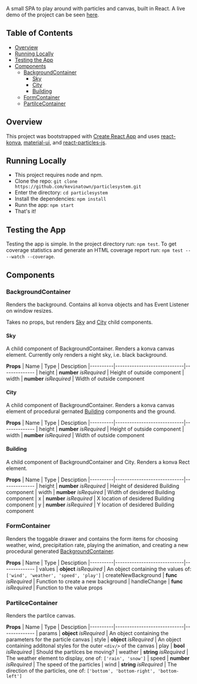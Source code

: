 A small SPA to play around with particles and canvas, built in React. A live demo of the project can be seen [here](https://kevinatown.github.io/particlesystem/).

## Table of Contents

- [Overview](#overview)
- [Running Locally](#running-locally)
- [Testing the App](#testing-the-app)
- [Components](#components)
  + [BackgroundContainer](#backgroundcontainer)
    * [Sky](#sky)
    * [City](#city)
    * [Building](#building)
  + [FormContainer](#formcontainer)
  + [PartilceContainer](#partilcecontainer)

## Overview

This project was bootstrapped with [Create React App](https://github.com/facebookincubator/create-react-app) and uses [react-konva](https://github.com/lavrton/react-konva), [material-ui](http://www.material-ui.com/), and [react-particles-js](https://github.com/Wufe/react-particles-js).

## Running Locally

- This project requires node and npm.
- Clone the repo: `git clone https://github.com/kevinatown/particlesystem.git`
- Enter the directory: `cd particlesystem`
- Install the dependencies: `npm install`
- Runn the app: `npm start`
- That's it!

## Testing the App

Testing the app is simple. In the project directory run: `npm test`. To get coverage statistics and generate an HTML coverage report run: `npm test -- --watch --coverage`.

## Components

### BackgroundContainer

Renders the background. Contains all konva objects and has Event Listener on window resizes.

Takes no props, but renders [Sky](#sky) and [City](#city) child components.


#### Sky

A child component of BackgroundContainer. Renders a konva canvas element. Currently only renders a night sky, i.e. black background.

**Props**
| Name      | Type                        |  Desciption
|----------|-----------------------------|--------------
| height    | **number** *isRequired*     |  Height of outside component
| width     | **number** *isRequired*     |  Width of outside component


#### City

A child component of BackgroundContainer. Renders a konva canvas element of procedural gernated [Building](#building) components and the ground.

**Props**
| Name      | Type                        |  Desciption
|----------|-----------------------------|--------------
| height    | **number** *isRequired*     |  Height of outside component
| width     | **number** *isRequired*     |  Width of outside component


#### Building

A child component of BackgroundContainer and City. Renders a konva Rect element.

**Props**
| Name      | Type                        |  Desciption
|----------|-----------------------------|--------------
| height    | **number** *isRequired*     |  Height of desidered Building component
| width     | **number** *isRequired*     |  Width of desidered Building component
| x         | **number** *isRequired*     |  X location of desidered Building component
| y         | **number** *isRequired*     |  Y location of desidered Building component


### FormContainer

Renders the toggable drawer and contains the form items for choosing weather, wind, precipitation rate, playing the animation, and creating a new procedural generated [BackgroundContainer](#backgroundcontainer).

**Props**
| Name      | Type                        |  Desciption
|----------|-----------------------------|--------------
| values    | **object** *isRequired*     |  An object containing the values of: `['wind', 'weather', 'speed', 'play']`
| createNewBackground  | **func** *isRequired*     |  Function to create a new background
| handleChange         | **func** *isRequired*     |  Function to the value props


### PartilceContainer

Renders the partilce canvas.

**Props**
| Name      | Type                        |  Desciption
|----------|-----------------------------|--------------
| params    | **object** *isRequired*     |  An object containing the parameters for the particle canvas
| style     | **object** *isRequired*     |  An object containing additonal styles for the outer `<div/>` of the canvas
| play      | **bool** *isRequired*       |  Should the partilces be moving?
| weather   | **string** *isRequired*     |  The weather element to display, one of: `['rain', 'snow']`
| speed     | **number** *isRequired*     |  The speed of the particles
| wind      | **string** *isRequired*     |  The direction of the particles, one of: `['bottom', 'bottom-right', 'bottom-left']`





